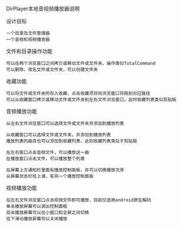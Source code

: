 DirPlayer本地音视频播放器说明


设计目标

    一个目录及文件管理器
    一个音频和视频播放器

文件和目录操作功能

    可以在两个浏览窗口之间拷贝或移动文件或文件夹，操作类似TotalCommand
    可以删除、改名文件或文件夹，可以创建文件夹

收藏功能

    可以将文件或文件夹的存入收藏，点击收藏项目则浏览窗口将跳到对应路径
    可以从收藏窗口拷贝或移动文件或文件夹到左右文件浏览窗口，此时收藏列表类似剪贴板

音频播放功能

    从左右文件浏览窗口可以选择文件或文件夹并添加到播放列表
    
    从收藏窗口可以选择文件或文件夹，并添加到播放列表
    播放列表的曲目也可以添加到收藏列表，此刻收藏列表类似于剪贴板
    
    在左右窗口点击音频文件，可以播放这一曲
    在播放窗口点击文件，可以播放整个列表
    
    在屏幕上方通知栏里面有播放控制面板，并可以切换播放次序
    从屏幕状态栏往上滑，有另一个播放控制面板
    

视频播放功能

    在左右文件浏览窗口点击视频文件即可播放，目前仅适用android原生解码
    单击播放屏幕可以调出控制面板
    双击播放屏幕可以在小窗口和全屏之间切换
    往下滑动播放屏幕可以关闭播放

